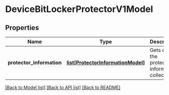 # DeviceBitLockerProtectorV1Model

## Properties
Name | Type | Description | Notes
------------ | ------------- | ------------- | -------------
**protector_information** | [**list[ProtectorInformationModel]**](ProtectorInformationModel.md) | Gets or sets the protector information collection. | [optional] 

[[Back to Model list]](../README.md#documentation-for-models) [[Back to API list]](../README.md#documentation-for-api-endpoints) [[Back to README]](../README.md)


